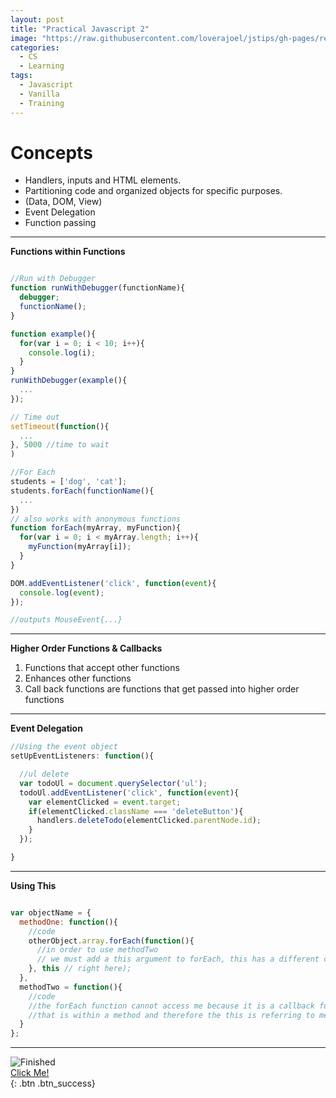 ```yaml
---
layout: post
title: "Practical Javascript 2"
image: "https://raw.githubusercontent.com/loverajoel/jstips/gh-pages/resources/jstips-header-blog.gif"
categories:
  - CS
  - Learning
tags:
  - Javascript
  - Vanilla
  - Training
---
```


# Concepts  

* Handlers, inputs and HTML elements.
* Partitioning code and organized objects for specific purposes.
* (Data, DOM, View)
* Event Delegation  
* Function passing

---
**Functions within Functions**  

```javascript

//Run with Debugger
function runWithDebugger(functionName){
  debugger;
  functionName();
}

function example(){
  for(var i = 0; i < 10; i++){
    console.log(i);
  }  
}
runWithDebugger(example(){
  ...
});

// Time out
setTimeout(function(){
  ...
}, 5000 //time to wait
)

//For Each
students = ['dog', 'cat'];
students.forEach(functionName(){
  ...
})
// also works with anonymous functions
function forEach(myArray, myFunction){
  for(var i = 0; i < myArray.length; i++){
    myFunction(myArray[i]);
  }
}

DOM.addEventListener('click', function(event){
  console.log(event);
});

//outputs MouseEvent{...}
```

---
**Higher Order Functions & Callbacks**

1. Functions that accept other functions
2. Enhances other functions
3. Call back functions are functions that get passed into higher order functions

---

**Event Delegation**

```javascript
//Using the event object
setUpEventListeners: function(){

  //ul delete
  var todoUl = document.querySelector('ul');
  todoUl.addEventListener('click', function(event){
    var elementClicked = event.target;
    if(elementClicked.className === 'deleteButton'){
      handlers.deleteTodo(elementClicked.parentNode.id);
    }
  });

}
```
---
**Using This**

```javascript

var objectName = {
  methodOne: function(){
    //code
    otherObject.array.forEach(function(){
      //in order to use methodTwo
      // we must add a this argument to forEach, this has a different context
    }, this // right here);
  },
  methodTwo = function(){
    //code
    //the forEach function cannot access me because it is a callback function
    //that is within a method and therefore the this is referring to methodOne
  }  
};
```
---

![Finished](http://i.imgur.com/W43ndvV.png)  
[Click Me!](https://plnkr.co/edit/XGzJDb?p=info)  
{: .btn .btn_success}  
